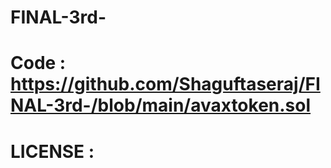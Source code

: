 # FINAL-3rd-

# Code : https://github.com/Shaguftaseraj/FINAL-3rd-/blob/main/avaxtoken.sol

# LICENSE : 
